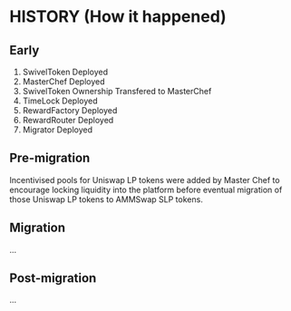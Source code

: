 # HISTORY (How it happened)

## Early

1. SwivelToken Deployed
2. MasterChef Deployed
3. SwivelToken Ownership Transfered to MasterChef
4. TimeLock Deployed
5. RewardFactory Deployed
6. RewardRouter Deployed
7. Migrator Deployed

## Pre-migration

Incentivised pools for Uniswap LP tokens were added by Master Chef to encourage locking liquidity into the platform before eventual migration of those Uniswap LP tokens to AMMSwap SLP tokens.

## Migration

...

## Post-migration

...
